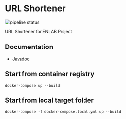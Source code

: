 # URL Shortener

[![pipeline status](https://gitlab.enterpriselab.ch/enlab-22-fs011/g3/url-shortener/badges/main/pipeline.svg)](https://gitlab.enterpriselab.ch/enlab-22-fs011/g3/url-shortener/-/commits/main/)

URL Shortener for ENLAB Project

## Documentation
* [Javadoc](https://enlab-22-fs011.pages.enterpriselab.ch/g3/url-shortener/)

## Start from container registry
```
docker-compose up --build
```

## Start from local target folder
```
docker-compose -f docker-compose.local.yml up --build
```